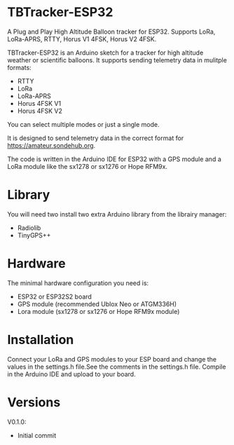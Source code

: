 # TBTracker-ESP32
A Plug and Play High Altitude Balloon tracker for ESP32. Supports LoRa, LoRa-APRS, RTTY, Horus V1 4FSK, Horus V2 4FSK.

TBTracker-ESP32 is an Arduino sketch for a tracker for high altitude weather or scientific balloons. 
It supports sending telemetry data in mulitple formats:
- RTTY
- LoRa
- LoRa-APRS
- Horus 4FSK V1
- Horus 4FSK V2

You can select multiple modes or just a single mode.

It is designed to send telemetry data in the correct format for https://amateur.sondehub.org.

The code is written in the Arduino IDE for ESP32 with a GPS module and a LoRa module like the sx1278 or sx1276 or Hope RFM9x.

# Library
You will need two install two extra Arduino library from the librairy manager:
- Radiolib
- TinyGPS++

# Hardware
The minimal hardware configuration you need is:
- ESP32 or ESP32S2 board
- GPS module (recommended Ublox Neo or ATGM336H)
- Lora module (sx1278 or sx1276 or Hope RFM9x module)

# Installation
Connect your LoRa and GPS modules to your ESP board and change the values in the settings.h file.See the comments in the settings.h file. Compile in the Arduino IDE and upload to your board.

# Versions

V0.1.0:

- Initial commit
